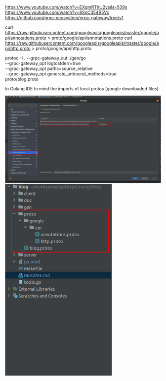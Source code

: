 https://www.youtube.com/watch?v=EXqmRThU2ys&t=539s
https://www.youtube.com/watch?v=8SnC354B5Vc
https://github.com/grpc-ecosystem/grpc-gateway/tree/v1

curl https://raw.githubusercontent.com/googleapis/googleapis/master/google/api/annotations.proto > proto/google/api/annotations.proto
curl https://raw.githubusercontent.com/googleapis/googleapis/master/google/api/http.proto > proto/google/api/http.proto

protoc -I . --grpc-gateway_out ./gen/go \
--grpc-gateway_opt logtostderr=true \
--grpc-gateway_opt paths=source_relative \
--grpc-gateway_opt generate_unbound_methods=true \
proto/blog.proto

In Golang IDE to mind the imports of local protos (google downloaded files)

![](./doc/settingsGolang.png)
![](./doc/settingsGolang2.png)
